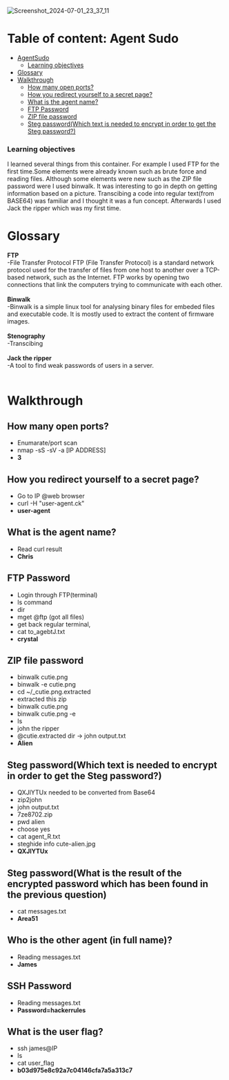![Screenshot_2024-07-01_23_37_11](https://github.com/msaurelius/AgentSudo/assets/173549330/f6d1ae72-43c4-49d5-b3fd-8cc3aa2006fe)
# Table of content: Agent Sudo
- [AgentSudo](#agentsudo)
    + [Learning objectives](#learning-objectives)
- [Glossary](#glossary)
- [Walkthrough](#walkthrough)
  * [How many open ports?](#how-many-open-ports-)
  * [How you redirect yourself to a secret page?](#how-you-redirect-yourself-to-a-secret-page-)
  * [What is the agent name?](#what-is-the-agent-name-)
  * [FTP Password](#ftp-password)
  * [ZIP file password](#zip-file-password)
  * [Steg password(Which text is  needed to encrypt in  order to get the Steg password?)](#steg-password-which-text-is--needed-to-encrypt-in--order-to-get-the-steg-password--)

### Learning objectives
I learned several things from this container. For example I used FTP for the first time.Some elements were already known such as brute force and reading files. Although some elements were new such as the ZIP file password were I used binwalk. It was interesting to go in depth on getting information based on a picture. Transcibing a code into regular text(from BASE64) was familiar and I thought it was a fun concept. Afterwards I used Jack the ripper which was my first time.
# Glossary
<b>FTP </b><br>
-File Transfer Protocol
FTP (File Transfer Protocol) is a standard network protocol used for the transfer of files from one host to another over a TCP-based network, such as the Internet. FTP works by opening two connections that link the computers trying to communicate with each other.
<br>
<br>
<b>Binwalk</b><br>
-Binwalk is a simple linux tool for analysing binary files for embeded files and executable code. It is mostly used to extract the content of firmware images.
<br>
<br>
<b>Stenography</b><br>
-Transcibing<br>
<br>
<b>Jack the ripper</b><br>
-A tool to find weak passwords of users in a server.
<br>
<br>
#  Walkthrough
## How many open ports?
- Enumarate/port scan
- nmap -sS -sV -a [IP ADDRESS] <br>
- <b>3</b>
## How you redirect yourself to a secret page?
- Go to IP  @web browser
- curl -H "user-agent.ck"<br>
- <b> user-agent </b>
## What is the agent name?
- Read curl result<br>
- <b>Chris</b>
## FTP Password
- Login through FTP(terminal)
- ls command
- dir
- mget @ftp (got all files)
- get back regular terminal,
- cat to_agebtJ.txt<br>
- <b>crystal</b>
## ZIP file password
- binwalk cutie.png
- binwalk -e cutie.png
- cd ~/_cutie.png.extracted
- extracted this zip
- binwalk cutie.png
- binwalk cutie.png -e
- ls
- john the ripper
- @cutie.extracted dir -> john output.txt<br>
- <b>Alien</b>
## Steg password(Which text is  needed to encrypt in  order to get the Steg password?)
- QXJlYTUx needed to be converted from Base64
- zip2john
- john output.txt
- 7ze8702.zip
- pwd alien
- choose yes
- cat agent_R.txt
- steghide info cute-alien.jpg<br>
- <b>QXJlYTUx</b>
## Steg password(What is the result of the encrypted password which has been found in the previous question)
- cat messages.txt<br>
- <b>Area51</b>
## Who is the other agent (in full name)?
- Reading messages.txt<br>
- <b>James</b>
## SSH Password
- Reading messages.txt<br>
- <b>Password=hackerrules</b>
## What is the user flag?
- ssh james@IP
- ls
- cat user_flag <br>
- <b> b03d975e8c92a7c04146cfa7a5a313c7 </b>

